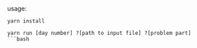 
usage:

```
yarn install
```

```
yarn run [day number] ?[path to input file] ?[problem part]
```bash